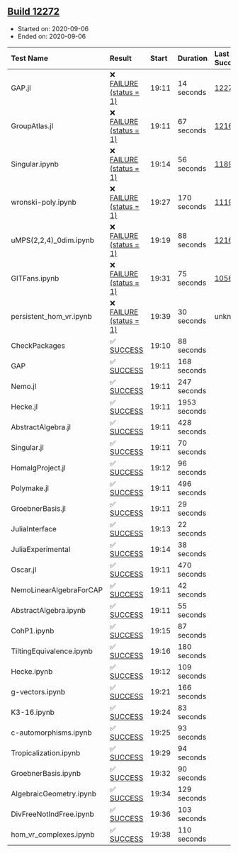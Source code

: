 ## [Build 12272](https://oscarci.mathematik.uni-kl.de/job/oscar/12272/)

* Started on: 2020-09-06
* Ended on: 2020-09-06

| Test Name    | Result | Start | Duration | Last Success | First Failure |
|:-------------|:-------|:------|:---------|:-------------|:--------------|
| GAP.jl | ❌ [FAILURE (status = 1)](https://oscarci.mathematik.uni-kl.de/job/oscar/12272/artifact/logs/build-12272/GAP.jl.log) | 19:11 | 14 seconds | [12271](https://oscarci.mathematik.uni-kl.de/job/oscar/12271/) | [12272](https://oscarci.mathematik.uni-kl.de/job/oscar/12272/) |
| GroupAtlas.jl | ❌ [FAILURE (status = 1)](https://oscarci.mathematik.uni-kl.de/job/oscar/12272/artifact/logs/build-12272/GroupAtlas.jl.log) | 19:11 | 67 seconds | [12167](https://oscarci.mathematik.uni-kl.de/job/oscar/12167/) | [12168](https://oscarci.mathematik.uni-kl.de/job/oscar/12168/) |
| Singular.ipynb | ❌ [FAILURE (status = 1)](https://oscarci.mathematik.uni-kl.de/job/oscar/12272/artifact/logs/build-12272/Singular.ipynb.log) | 19:14 | 56 seconds | [11893](https://oscarci.mathematik.uni-kl.de/job/oscar/11893/) | [11894](https://oscarci.mathematik.uni-kl.de/job/oscar/11894/) |
| wronski-poly.ipynb | ❌ [FAILURE (status = 1)](https://oscarci.mathematik.uni-kl.de/job/oscar/12272/artifact/logs/build-12272/wronski-poly.ipynb.log) | 19:27 | 170 seconds | [11192](https://oscarci.mathematik.uni-kl.de/job/oscar/11192/) | [11193](https://oscarci.mathematik.uni-kl.de/job/oscar/11193/) |
| uMPS(2,2,4)_0dim.ipynb | ❌ [FAILURE (status = 1)](https://oscarci.mathematik.uni-kl.de/job/oscar/12272/artifact/logs/build-12272/uMPS-2-2-4-_0dim.ipynb.log) | 19:19 | 88 seconds | [12167](https://oscarci.mathematik.uni-kl.de/job/oscar/12167/) | [12168](https://oscarci.mathematik.uni-kl.de/job/oscar/12168/) |
| GITFans.ipynb | ❌ [FAILURE (status = 1)](https://oscarci.mathematik.uni-kl.de/job/oscar/12272/artifact/logs/build-12272/GITFans.ipynb.log) | 19:31 | 75 seconds | [10566](https://oscarci.mathematik.uni-kl.de/job/oscar/10566/) | [10567](https://oscarci.mathematik.uni-kl.de/job/oscar/10567/) |
| persistent_hom_vr.ipynb | ❌ [FAILURE (status = 1)](https://oscarci.mathematik.uni-kl.de/job/oscar/12272/artifact/logs/build-12272/persistent_hom_vr.ipynb.log) | 19:39 | 30 seconds | unknown | unknown |
| CheckPackages | ✅ [SUCCESS](https://oscarci.mathematik.uni-kl.de/job/oscar/12272/artifact/logs/build-12272/CheckPackages.log) | 19:10 | 88 seconds |  |  |
| GAP | ✅ [SUCCESS](https://oscarci.mathematik.uni-kl.de/job/oscar/12272/artifact/logs/build-12272/GAP.log) | 19:11 | 168 seconds |  |  |
| Nemo.jl | ✅ [SUCCESS](https://oscarci.mathematik.uni-kl.de/job/oscar/12272/artifact/logs/build-12272/Nemo.jl.log) | 19:11 | 247 seconds |  |  |
| Hecke.jl | ✅ [SUCCESS](https://oscarci.mathematik.uni-kl.de/job/oscar/12272/artifact/logs/build-12272/Hecke.jl.log) | 19:11 | 1953 seconds |  |  |
| AbstractAlgebra.jl | ✅ [SUCCESS](https://oscarci.mathematik.uni-kl.de/job/oscar/12272/artifact/logs/build-12272/AbstractAlgebra.jl.log) | 19:11 | 428 seconds |  |  |
| Singular.jl | ✅ [SUCCESS](https://oscarci.mathematik.uni-kl.de/job/oscar/12272/artifact/logs/build-12272/Singular.jl.log) | 19:11 | 70 seconds |  |  |
| HomalgProject.jl | ✅ [SUCCESS](https://oscarci.mathematik.uni-kl.de/job/oscar/12272/artifact/logs/build-12272/HomalgProject.jl.log) | 19:12 | 96 seconds |  |  |
| Polymake.jl | ✅ [SUCCESS](https://oscarci.mathematik.uni-kl.de/job/oscar/12272/artifact/logs/build-12272/Polymake.jl.log) | 19:11 | 496 seconds |  |  |
| GroebnerBasis.jl | ✅ [SUCCESS](https://oscarci.mathematik.uni-kl.de/job/oscar/12272/artifact/logs/build-12272/GroebnerBasis.jl.log) | 19:11 | 29 seconds |  |  |
| JuliaInterface | ✅ [SUCCESS](https://oscarci.mathematik.uni-kl.de/job/oscar/12272/artifact/logs/build-12272/JuliaInterface.log) | 19:13 | 22 seconds |  |  |
| JuliaExperimental | ✅ [SUCCESS](https://oscarci.mathematik.uni-kl.de/job/oscar/12272/artifact/logs/build-12272/JuliaExperimental.log) | 19:14 | 38 seconds |  |  |
| Oscar.jl | ✅ [SUCCESS](https://oscarci.mathematik.uni-kl.de/job/oscar/12272/artifact/logs/build-12272/Oscar.jl.log) | 19:11 | 470 seconds |  |  |
| NemoLinearAlgebraForCAP | ✅ [SUCCESS](https://oscarci.mathematik.uni-kl.de/job/oscar/12272/artifact/logs/build-12272/NemoLinearAlgebraForCAP.log) | 19:11 | 42 seconds |  |  |
| AbstractAlgebra.ipynb | ✅ [SUCCESS](https://oscarci.mathematik.uni-kl.de/job/oscar/12272/artifact/logs/build-12272/AbstractAlgebra.ipynb.log) | 19:11 | 55 seconds |  |  |
| CohP1.ipynb | ✅ [SUCCESS](https://oscarci.mathematik.uni-kl.de/job/oscar/12272/artifact/logs/build-12272/CohP1.ipynb.log) | 19:15 | 87 seconds |  |  |
| TiltingEquivalence.ipynb | ✅ [SUCCESS](https://oscarci.mathematik.uni-kl.de/job/oscar/12272/artifact/logs/build-12272/TiltingEquivalence.ipynb.log) | 19:16 | 180 seconds |  |  |
| Hecke.ipynb | ✅ [SUCCESS](https://oscarci.mathematik.uni-kl.de/job/oscar/12272/artifact/logs/build-12272/Hecke.ipynb.log) | 19:12 | 109 seconds |  |  |
| g-vectors.ipynb | ✅ [SUCCESS](https://oscarci.mathematik.uni-kl.de/job/oscar/12272/artifact/logs/build-12272/g-vectors.ipynb.log) | 19:21 | 166 seconds |  |  |
| K3-16.ipynb | ✅ [SUCCESS](https://oscarci.mathematik.uni-kl.de/job/oscar/12272/artifact/logs/build-12272/K3-16.ipynb.log) | 19:24 | 83 seconds |  |  |
| c-automorphisms.ipynb | ✅ [SUCCESS](https://oscarci.mathematik.uni-kl.de/job/oscar/12272/artifact/logs/build-12272/c-automorphisms.ipynb.log) | 19:25 | 93 seconds |  |  |
| Tropicalization.ipynb | ✅ [SUCCESS](https://oscarci.mathematik.uni-kl.de/job/oscar/12272/artifact/logs/build-12272/Tropicalization.ipynb.log) | 19:29 | 94 seconds |  |  |
| GroebnerBasis.ipynb | ✅ [SUCCESS](https://oscarci.mathematik.uni-kl.de/job/oscar/12272/artifact/logs/build-12272/GroebnerBasis.ipynb.log) | 19:32 | 90 seconds |  |  |
| AlgebraicGeometry.ipynb | ✅ [SUCCESS](https://oscarci.mathematik.uni-kl.de/job/oscar/12272/artifact/logs/build-12272/AlgebraicGeometry.ipynb.log) | 19:34 | 129 seconds |  |  |
| DivFreeNotIndFree.ipynb | ✅ [SUCCESS](https://oscarci.mathematik.uni-kl.de/job/oscar/12272/artifact/logs/build-12272/DivFreeNotIndFree.ipynb.log) | 19:36 | 103 seconds |  |  |
| hom_vr_complexes.ipynb | ✅ [SUCCESS](https://oscarci.mathematik.uni-kl.de/job/oscar/12272/artifact/logs/build-12272/hom_vr_complexes.ipynb.log) | 19:38 | 110 seconds |  |  |
